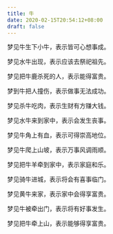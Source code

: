 ```yaml
---
title: 牛
date: 2020-02-15T20:54:12+08:00
draft: false
---
```


梦见牛生下小牛，表示皆可心想事成。<br>


梦见水牛出现，表示应该去祭祀祖先。<br>


梦见把牛鹿杀死的人，表示能得富贵。<br>


梦到牛把人撞伤，表示做事无法成功。<br>


梦见杀牛吃肉，表示生财有方赚大钱。<br>


梦见水牛来到家中，表示会发生丧事。<br>


梦见牛角上有血，表示可得崇高地位。<br>


梦见牛爬上山坡，表示万事风调雨顺。<br>


梦见把牛羊牵到家中，表示家庭和乐。<br>


梦见骑牛进城，表示将会有喜事临门。<br>


梦见黄牛来家，表示家中会得享富贵。<br>


梦见牛被牵出门，表示将有好事发生。<br>


梦见把牛牵上山，表示能够得享富贵。<br>
